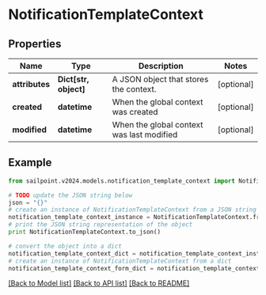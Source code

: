 # NotificationTemplateContext


## Properties

Name | Type | Description | Notes
------------ | ------------- | ------------- | -------------
**attributes** | **Dict[str, object]** | A JSON object that stores the context. | [optional] 
**created** | **datetime** | When the global context was created | [optional] 
**modified** | **datetime** | When the global context was last modified | [optional] 

## Example

```python
from sailpoint.v2024.models.notification_template_context import NotificationTemplateContext

# TODO update the JSON string below
json = "{}"
# create an instance of NotificationTemplateContext from a JSON string
notification_template_context_instance = NotificationTemplateContext.from_json(json)
# print the JSON string representation of the object
print NotificationTemplateContext.to_json()

# convert the object into a dict
notification_template_context_dict = notification_template_context_instance.to_dict()
# create an instance of NotificationTemplateContext from a dict
notification_template_context_form_dict = notification_template_context.from_dict(notification_template_context_dict)
```
[[Back to Model list]](../README.md#documentation-for-models) [[Back to API list]](../README.md#documentation-for-api-endpoints) [[Back to README]](../README.md)


